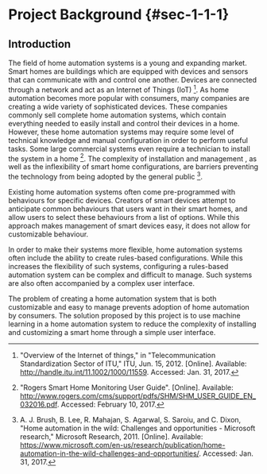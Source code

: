 # Project Background {#sec-1-1-1}

## Introduction

The field of home automation systems is a young and expanding market. Smart homes are buildings 
which are equipped with devices and sensors that can communicate with and control one another.
Devices are connected through a network and act as an Internet of Things (IoT) [^PB-1]. As home 
automation becomes more popular with consumers, many companies are creating a wide variety of 
sophisticated devices. These companies commonly sell complete home automation 
systems, which contain everything needed to easily install and control their devices in a home.
However, these home automation systems may require some level of technical knowledge and 
manual configuration in order to perform useful tasks. Some large commercial systems even require a
technician to install the system in a home [^PB-3]. The complexity of installation and management
, as well as the inflexibility of smart home configurations, are barriers preventing the technology 
from being adopted by the general public [^PB-2].

Existing home automation systems often come pre-programmed with behaviours for specific devices. 
Creators of smart devices attempt to anticipate common behaviours that users want in their 
smart homes, and allow users to select these behaviours from a list of options. While this approach 
makes management of smart devices easy, it does not allow for customizable behaviour.

In order to make their systems more flexible, home automation systems often include
the ability to create rules-based configurations. While this increases the flexibility of such 
systems, configuring a rules-based automation system can be complex and difficult to manage. Such 
systems are also often accompanied by a complex user interface. 

The problem of creating a home automation system that is both customizable and easy to manage 
prevents adoption of home automation by consumers. The solution proposed by this project is to use 
machine learning in a home automation system to reduce the complexity of installing and customizing 
a smart home through a simple user interface. 

[^PB-1]: "Overview of the Internet of things," in "Telecommunication Standardization Sector of ITU," ITU, Jun. 15, 2012. [Online]. Available: <http://handle.itu.int/11.1002/1000/11559>. Accessed: Jan. 31, 2017.
[^PB-2]: A. J. Brush, B. Lee, R. Mahajan, S. Agarwal, S. Saroiu, and C. Dixon, "Home automation in the wild: Challenges and opportunities - Microsoft research," Microsoft Research, 2011. [Online]. Available: <https://www.microsoft.com/en-us/research/publication/home-automation-in-the-wild-challenges-and-opportunities/>. Accessed: Jan. 31, 2017.
[^PB-3]: "Rogers Smart Home Monitoring User Guide". [Online]. Available: <http://www.rogers.com/cms/support/pdfs/SHM/SHM_USER_GUIDE_EN_032016.pdf>. Accessed: February 10, 2017.
